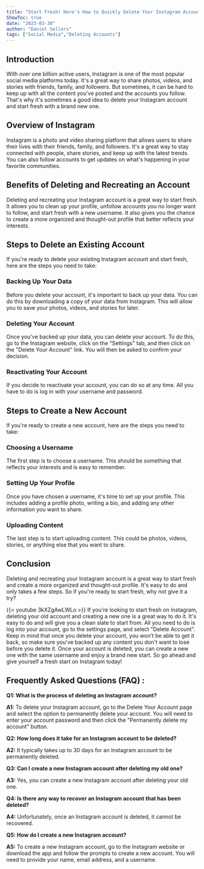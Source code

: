 ```yaml
---
title: "Start Fresh! Here's How to Quickly Delete Your Instagram Account and Create a Brand New One!"
ShowToc: true 
date: "2023-03-30"
author: "Daniel Sellers" 
tags: ["Social Media","Deleting Accounts"]
---
```

## Introduction

With over one billion active users, Instagram is one of the most popular social media platforms today. It's a great way to share photos, videos, and stories with friends, family, and followers. But sometimes, it can be hard to keep up with all the content you've posted and the accounts you follow. That's why it's sometimes a good idea to delete your Instagram account and start fresh with a brand new one. 

## Overview of Instagram

Instagram is a photo and video sharing platform that allows users to share their lives with their friends, family, and followers. It's a great way to stay connected with people, share stories, and keep up with the latest trends. You can also follow accounts to get updates on what's happening in your favorite communities. 

## Benefits of Deleting and Recreating an Account

Deleting and recreating your Instagram account is a great way to start fresh. It allows you to clean up your profile, unfollow accounts you no longer want to follow, and start fresh with a new username. It also gives you the chance to create a more organized and thought-out profile that better reflects your interests. 

## Steps to Delete an Existing Account

If you're ready to delete your existing Instagram account and start fresh, here are the steps you need to take:

### Backing Up Your Data

Before you delete your account, it's important to back up your data. You can do this by downloading a copy of your data from Instagram. This will allow you to save your photos, videos, and stories for later. 

### Deleting Your Account

Once you've backed up your data, you can delete your account. To do this, go to the Instagram website, click on the "Settings" tab, and then click on the "Delete Your Account" link. You will then be asked to confirm your decision. 

### Reactivating Your Account

If you decide to reactivate your account, you can do so at any time. All you have to do is log in with your username and password. 

## Steps to Create a New Account

If you're ready to create a new account, here are the steps you need to take:

### Choosing a Username

The first step is to choose a username. This should be something that reflects your interests and is easy to remember. 

### Setting Up Your Profile

Once you have chosen a username, it's time to set up your profile. This includes adding a profile photo, writing a bio, and adding any other information you want to share. 

### Uploading Content

The last step is to start uploading content. This could be photos, videos, stories, or anything else that you want to share. 

## Conclusion

Deleting and recreating your Instagram account is a great way to start fresh and create a more organized and thought-out profile. It's easy to do and only takes a few steps. So if you're ready to start fresh, why not give it a try?

{{< youtube 3kXZgAwLWLo >}} 
If you're looking to start fresh on Instagram, deleting your old account and creating a new one is a great way to do it. It's easy to do and will give you a clean slate to start from. All you need to do is log into your account, go to the settings page, and select "Delete Account". Keep in mind that once you delete your account, you won't be able to get it back, so make sure you've backed up any content you don't want to lose before you delete it. Once your account is deleted, you can create a new one with the same username and enjoy a brand new start. So go ahead and give yourself a fresh start on Instagram today!

## Frequently Asked Questions (FAQ) :
**Q1: What is the process of deleting an Instagram account?**

**A1:** To delete your Instagram account, go to the Delete Your Account page and select the option to permanently delete your account. You will need to enter your account password and then click the "Permanently delete my account" button.

**Q2: How long does it take for an Instagram account to be deleted?**

**A2:** It typically takes up to 30 days for an Instagram account to be permanently deleted.

**Q3: Can I create a new Instagram account after deleting my old one?**

**A3:** Yes, you can create a new Instagram account after deleting your old one.

**Q4: Is there any way to recover an Instagram account that has been deleted?**

**A4:** Unfortunately, once an Instagram account is deleted, it cannot be recovered.

**Q5: How do I create a new Instagram account?**

**A5:** To create a new Instagram account, go to the Instagram website or download the app and follow the prompts to create a new account. You will need to provide your name, email address, and a username.


